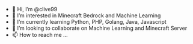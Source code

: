 - 👋 Hi, I’m @clive99
- 👀 I’m interested in Minecraft Bedrock and Machine Learning
- 🌱 I’m currently learning Python, PHP, Golang, Java, Javascript
- 💞️ I’m looking to collaborate on Machine Learning and Minecraft Server
- 📫 How to reach me ...

<!---
clive99/clive99 is a ✨ special ✨ repository because its `README.md` (this file) appears on your GitHub profile.
You can click the Preview link to take a look at your changes.
--->
